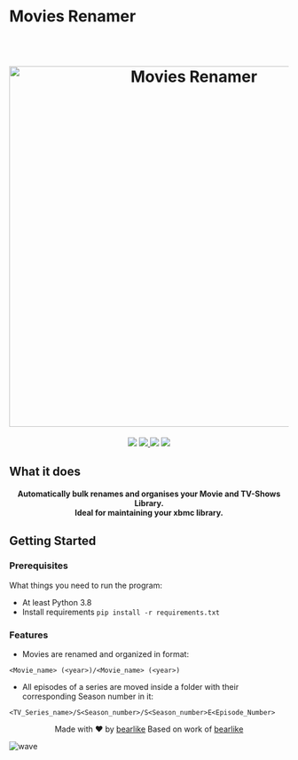 # Movies Renamer

<h1 align="center">
  <br>
  <img src="http://cdn.thekrishna.in/img/common/mlo.png" alt="Movies Renamer" width="650">
  <br>
</h1>

<p align="center">
  <a href="https://www.python.org"><img src="https://img.shields.io/badge/language-python-blue.svg?style=flat"></a>
  <a href="#"><img src="http://github-release-version.herokuapp.com/github/3h4x/movies-renamer/release.png[?style=flat]">
  <a href="#"><img src="https://img.shields.io/github/last-commit/KrishnaAlagiri/Media-Library-Organiser.svg"></a>
  <a href="/LICENSE.md"><img src="https://img.shields.io/github/license/3h4x/movies-renamer.svg?color=blue"></a>
</p>

## What it does

<h4 align="center">Automatically bulk renames and organises your Movie and TV-Shows Library.<br>Ideal for maintaining your xbmc library.</h4>


## Getting Started

### Prerequisites
What things you need to run the program:
- At least Python 3.8
- Install requirements `pip install -r requirements.txt`

### Features
-  Movies are renamed and organized in format:
```
<Movie_name> (<year>)/<Movie_name> (<year>)
```

- All episodes of a series are moved inside a folder with their corresponding Season number in it:
```
<TV_Series_name>/S<Season_number>/S<Season_number>E<Episode_Number>
```

<p align="center">
  Made with ❤️ by <a href="https://github.com/bearlike">bearlike</a>
  Based on work of <a href="https://github.com/bearlike">bearlike</a>
</p>

![wave](http://cdn.thekrishna.in/img/common/border.png)
